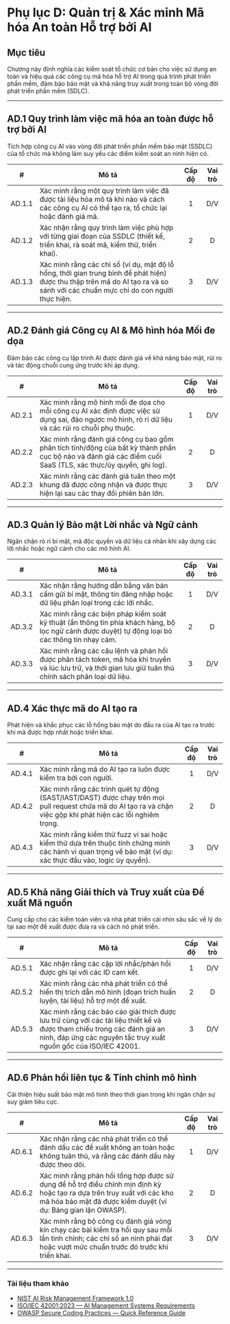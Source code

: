 # Phụ lục D: Quản trị & Xác minh Mã hóa An toàn Hỗ trợ bởi AI

## Mục tiêu

Chương này định nghĩa các kiểm soát tổ chức cơ bản cho việc sử dụng an toàn và hiệu quả các công cụ mã hóa hỗ trợ AI trong quá trình phát triển phần mềm, đảm bảo bảo mật và khả năng truy xuất trong toàn bộ vòng đời phát triển phần mềm (SDLC).

---

## AD.1 Quy trình làm việc mã hóa an toàn được hỗ trợ bởi AI

Tích hợp công cụ AI vào vòng đời phát triển phần mềm bảo mật (SSDLC) của tổ chức mà không làm suy yếu các điểm kiểm soát an ninh hiện có.

|   #    | Mô tả                                                                                                                                                                           | Cấp độ | Vai trò |
| :----: | ------------------------------------------------------------------------------------------------------------------------------------------------------------------------------- | :----: | :-----: |
| AD.1.1 | Xác minh rằng một quy trình làm việc đã được tài liệu hóa mô tả khi nào và cách các công cụ AI có thể tạo ra, tổ chức lại hoặc đánh giá mã.                                     |   1    |   D/V   |
| AD.1.2 | Xác nhận rằng quy trình làm việc phù hợp với từng giai đoạn của SSDLC (thiết kế, triển khai, rà soát mã, kiểm thử, triển khai).                                                 |   2    |    D    |
| AD.1.3 | Xác minh rằng các chỉ số (ví dụ, mật độ lỗ hổng, thời gian trung bình để phát hiện) được thu thập trên mã do AI tạo ra và so sánh với các chuẩn mực chỉ do con người thực hiện. |   3    |   D/V   |

---

## AD.2 Đánh giá Công cụ AI & Mô hình hóa Mối đe dọa

Đảm bảo các công cụ lập trình AI được đánh giá về khả năng bảo mật, rủi ro và tác động chuỗi cung ứng trước khi áp dụng.

|   #    | Mô tả                                                                                                                                                         | Cấp độ | Vai trò |
| :----: | ------------------------------------------------------------------------------------------------------------------------------------------------------------- | :----: | :-----: |
| AD.2.1 | Xác minh rằng mô hình mối đe dọa cho mỗi công cụ AI xác định được việc sử dụng sai, đảo ngược mô hình, rò rỉ dữ liệu và các rủi ro chuỗi phụ thuộc.           |   1    |   D/V   |
| AD.2.2 | Xác minh rằng đánh giá công cụ bao gồm phân tích tĩnh/động của bất kỳ thành phần cục bộ nào và đánh giá các điểm cuối SaaS (TLS, xác thực/ủy quyền, ghi log). |   2    |    D    |
| AD.2.3 | Xác minh rằng các đánh giá tuân theo một khung đã được công nhận và được thực hiện lại sau các thay đổi phiên bản lớn.                                        |   3    |   D/V   |

---

## AD.3 Quản lý Bảo mật Lời nhắc và Ngữ cảnh

Ngăn chặn rò rỉ bí mật, mã độc quyền và dữ liệu cá nhân khi xây dựng các lời nhắc hoặc ngữ cảnh cho các mô hình AI.

|   #    | Mô tả                                                                                                                                                      | Cấp độ | Vai trò |
| :----: | ---------------------------------------------------------------------------------------------------------------------------------------------------------- | :----: | :-----: |
| AD.3.1 | Xác nhận rằng hướng dẫn bằng văn bản cấm gửi bí mật, thông tin đăng nhập hoặc dữ liệu phân loại trong các lời nhắc.                                        |   1    |   D/V   |
| AD.3.2 | Xác minh rằng các biện pháp kiểm soát kỹ thuật (ẩn thông tin phía khách hàng, bộ lọc ngữ cảnh được duyệt) tự động loại bỏ các thông tin nhạy cảm.          |   2    |    D    |
| AD.3.3 | Xác minh rằng các câu lệnh và phản hồi được phân tách token, mã hóa khi truyền và lúc lưu trữ, và thời gian lưu giữ tuân thủ chính sách phân loại dữ liệu. |   3    |   D/V   |

---

## AD.4 Xác thực mã do AI tạo ra

Phát hiện và khắc phục các lỗ hổng bảo mật do đầu ra của AI tạo ra trước khi mã được hợp nhất hoặc triển khai.

|   #    | Mô tả                                                                                                                                                           | Cấp độ | Vai trò |
| :----: | --------------------------------------------------------------------------------------------------------------------------------------------------------------- | :----: | :-----: |
| AD.4.1 | Xác minh rằng mã do AI tạo ra luôn được kiểm tra bởi con người.                                                                                                 |   1    |   D/V   |
| AD.4.2 | Xác minh rằng các trình quét tự động (SAST/IAST/DAST) được chạy trên mọi pull request chứa mã do AI tạo ra và chặn việc gộp khi phát hiện các lỗi nghiêm trọng. |   2    |    D    |
| AD.4.3 | Xác minh rằng kiểm thử fuzz vi sai hoặc kiểm thử dựa trên thuộc tính chứng minh các hành vi quan trọng về bảo mật (ví dụ: xác thực đầu vào, logic ủy quyền).    |   3    |   D/V   |

---

## AD.5 Khả năng Giải thích và Truy xuất của Đề xuất Mã nguồn

Cung cấp cho các kiểm toán viên và nhà phát triển cái nhìn sâu sắc về lý do tại sao một đề xuất được đưa ra và cách nó phát triển.

|   #    | Mô tả                                                                                                                                                                                         | Cấp độ | Vai trò |
| :----: | --------------------------------------------------------------------------------------------------------------------------------------------------------------------------------------------- | :----: | :-----: |
| AD.5.1 | Xác nhận rằng các cặp lời nhắc/phản hồi được ghi lại với các ID cam kết.                                                                                                                      |   1    |   D/V   |
| AD.5.2 | Xác minh rằng các nhà phát triển có thể hiển thị trích dẫn mô hình (đoạn trích huấn luyện, tài liệu) hỗ trợ một đề xuất.                                                                      |   2    |    D    |
| AD.5.3 | Xác minh rằng các báo cáo giải thích được lưu trữ cùng với các tài liệu thiết kế và được tham chiếu trong các đánh giá an ninh, đáp ứng các nguyên tắc truy xuất nguồn gốc của ISO/IEC 42001. |   3    |   D/V   |

---

## AD.6 Phản hồi liên tục & Tinh chỉnh mô hình

Cải thiện hiệu suất bảo mật mô hình theo thời gian trong khi ngăn chặn sự suy giảm tiêu cực.

|   #    | Mô tả                                                                                                                                                                                    | Cấp độ | Vai trò |
| :----: | ---------------------------------------------------------------------------------------------------------------------------------------------------------------------------------------- | :----: | :-----: |
| AD.6.1 | Xác nhận rằng các nhà phát triển có thể đánh dấu các đề xuất không an toàn hoặc không tuân thủ, và rằng các đánh dấu này được theo dõi.                                                  |   1    |   D/V   |
| AD.6.2 | Xác minh rằng phản hồi tổng hợp được sử dụng để hỗ trợ điều chỉnh mịn định kỳ hoặc tạo ra dựa trên truy xuất với các kho mã hóa bảo mật đã được kiểm duyệt (ví dụ: Bảng gian lận OWASP). |   2    |    D    |
| AD.6.3 | Xác minh rằng bộ công cụ đánh giá vòng kín chạy các bài kiểm tra hồi quy sau mỗi lần tinh chỉnh; các chỉ số an ninh phải đạt hoặc vượt mức chuẩn trước đó trước khi triển khai.          |   3    |   D/V   |

---

### Tài liệu tham khảo

* [NIST AI Risk Management Framework 1.0](https://nvlpubs.nist.gov/nistpubs/ai/nist.ai.100-1.pdf)
* [ISO/IEC 42001:2023 — AI Management Systems Requirements](https://www.iso.org/standard/81230.html)
* [OWASP Secure Coding Practices — Quick Reference Guide](https://owasp.org/www-project-secure-coding-practices-quick-reference-guide/)

